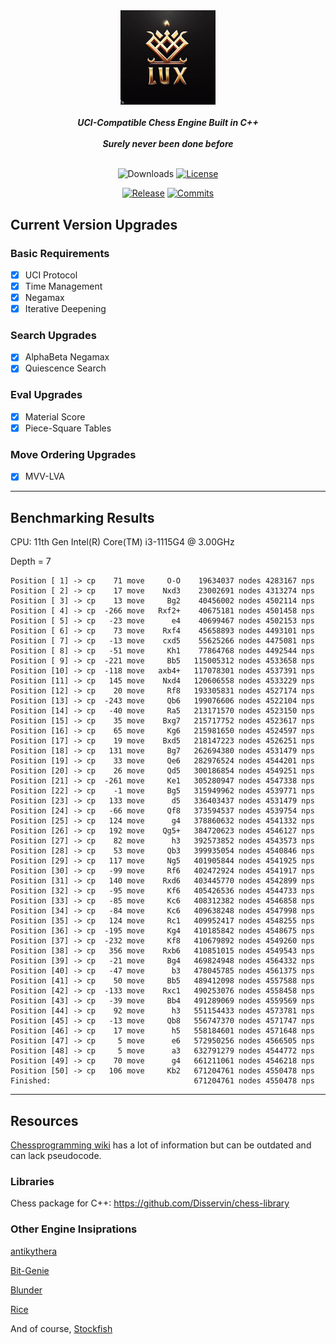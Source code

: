 <div align="center">

  <img src="./img/logo.jpg" width="30%">
  <br>
  <br>
  <b><i>UCI-Compatible Chess Engine Built in C++</i></b>
  <br>
  <br>
  <b><i>Surely never been done before</i></b>
  <br>
  <br>

  ![Downloads][downloads-badge]
  [![License][license-badge]][license-link]
  
  [![Release][release-badge]][release-link]
  [![Commits][commits-badge]][commits-link]

</div>

## Current Version Upgrades

### Basic Requirements

 - [x] UCI Protocol
 - [x] Time Management
 - [x] Negamax
 - [x] Iterative Deepening

### Search Upgrades

 - [x] AlphaBeta Negamax
 - [x] Quiescence Search

### Eval Upgrades

 - [x] Material Score
 - [x] Piece-Square Tables

### Move Ordering Upgrades

 - [x] MVV-LVA

---

## Benchmarking Results
CPU: 11th Gen Intel(R) Core(TM) i3-1115G4 @ 3.00GHz

Depth = 7
```
Position [ 1] -> cp    71 move     O-O    19634037 nodes 4283167 nps
Position [ 2] -> cp    17 move    Nxd3    23002691 nodes 4313274 nps
Position [ 3] -> cp    13 move     Bg2    40456002 nodes 4502114 nps
Position [ 4] -> cp  -266 move   Rxf2+    40675181 nodes 4501458 nps
Position [ 5] -> cp   -23 move      e4    40699467 nodes 4502153 nps
Position [ 6] -> cp    73 move    Rxf4    45658893 nodes 4493101 nps
Position [ 7] -> cp   -13 move    cxd5    55625266 nodes 4475081 nps
Position [ 8] -> cp   -51 move     Kh1    77864768 nodes 4492544 nps
Position [ 9] -> cp  -221 move     Bb5   115005312 nodes 4533658 nps
Position [10] -> cp  -118 move   axb4+   117078301 nodes 4537391 nps
Position [11] -> cp   145 move    Nxd4   120606558 nodes 4533229 nps
Position [12] -> cp    20 move     Rf8   193305831 nodes 4527174 nps
Position [13] -> cp  -243 move     Qb6   199076606 nodes 4522104 nps
Position [14] -> cp   -40 move     Ra5   213171570 nodes 4523150 nps
Position [15] -> cp    35 move    Bxg7   215717752 nodes 4523617 nps
Position [16] -> cp    65 move     Kg6   215981650 nodes 4524597 nps
Position [17] -> cp    19 move    Bxd5   218147223 nodes 4526251 nps
Position [18] -> cp   131 move     Bg7   262694380 nodes 4531479 nps
Position [19] -> cp    33 move     Qe6   282976524 nodes 4544201 nps
Position [20] -> cp    26 move     Qd5   300186854 nodes 4549251 nps
Position [21] -> cp  -261 move     Ke1   305280947 nodes 4547338 nps
Position [22] -> cp    -1 move     Bg5   315949962 nodes 4539771 nps
Position [23] -> cp   133 move      d5   336403437 nodes 4531479 nps
Position [24] -> cp   -66 move     Qf8   373594537 nodes 4539754 nps
Position [25] -> cp   124 move      g4   378860632 nodes 4541332 nps
Position [26] -> cp   192 move    Qg5+   384720623 nodes 4546127 nps
Position [27] -> cp    82 move      h3   392573852 nodes 4543573 nps
Position [28] -> cp    53 move     Qb3   399935054 nodes 4540846 nps
Position [29] -> cp   117 move     Ng5   401905844 nodes 4541925 nps
Position [30] -> cp   -99 move     Rf6   402472924 nodes 4541917 nps
Position [31] -> cp   140 move    Rxd6   403445770 nodes 4542899 nps
Position [32] -> cp   -95 move     Kf6   405426536 nodes 4544733 nps
Position [33] -> cp   -85 move     Kc6   408312382 nodes 4546858 nps
Position [34] -> cp   -84 move     Kc6   409638248 nodes 4547998 nps
Position [35] -> cp   124 move     Rc1   409952417 nodes 4548255 nps
Position [36] -> cp  -195 move     Kg4   410185842 nodes 4548675 nps
Position [37] -> cp  -232 move     Kf8   410679892 nodes 4549260 nps
Position [38] -> cp   356 move    Rxb6   410851015 nodes 4549543 nps
Position [39] -> cp   -21 move     Bg4   469824948 nodes 4564332 nps
Position [40] -> cp   -47 move      b3   478045785 nodes 4561375 nps
Position [41] -> cp    50 move     Bb5   489412098 nodes 4557588 nps
Position [42] -> cp  -133 move    Rxc1   490253076 nodes 4558458 nps
Position [43] -> cp   -39 move     Bb4   491289069 nodes 4559569 nps
Position [44] -> cp    92 move      h3   551154433 nodes 4573781 nps
Position [45] -> cp   -13 move     Qb8   556747370 nodes 4571747 nps
Position [46] -> cp    17 move      h5   558184601 nodes 4571648 nps
Position [47] -> cp     5 move      e6   572950256 nodes 4566505 nps
Position [48] -> cp     5 move      a3   632791279 nodes 4544772 nps
Position [49] -> cp    70 move      g4   661211061 nodes 4546218 nps
Position [50] -> cp   106 move     Kb2   671204761 nodes 4550478 nps
Finished:                                671204761 nodes 4550478 nps
```
---

## Resources

[Chessprogramming wiki](https://www.chessprogramming.org/Main_Page) has a lot of information but can be outdated and can lack pseudocode.

### Libraries 

Chess package for C++: https://github.com/Disservin/chess-library

### Other Engine Insiprations

[antikythera](https://github.com/0hq/antikythera)

[Bit-Genie](https://github.com/Aryan1508/Bit-Genie)

[Blunder](https://github.com/algerbrex/blunder)

[Rice](https://github.com/rafid-dev/rice)

And of course, [Stockfish](https://github.com/official-stockfish/Stockfish)


[downloads-badge]:https://img.shields.io/github/downloads/Sidhant-Roymoulik/Lux/total?color=success&style=for-the-badge

[license-badge]:https://img.shields.io/github/license/Sidhant-Roymoulik/Lux?style=for-the-badge&label=license&color=success
[license-link]:https://github.com/Sidhant-Roymoulik/Lux/blob/main/LICENSE
[release-badge]:https://img.shields.io/github/v/release/Sidhant-Roymoulik/Lux?style=for-the-badge&label=official%20release
[release-link]:https://github.com/Sidhant-Roymoulik/Lux/releases/latest
[commits-badge]:https://img.shields.io/github/commits-since/Sidhant-Roymoulik/Lux/latest?style=for-the-badge
[commits-link]:https://github.com/Sidhant-Roymoulik/Lux/commits/main
